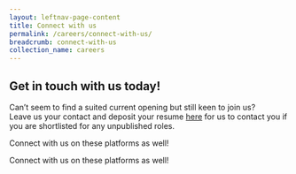 ```yaml
---
layout: leftnav-page-content
title: Connect with us
permalink: /careers/connect-with-us/
breadcrumb: connect-with-us
collection_name: careers
---
```

## Get in touch with us today!
  
Can’t seem to find a suited current opening but still keen to join us?   
Leave us your contact and deposit your resume [here][1] for us to contact you if you are shortlisted for any unpublished roles.  

Connect with us on these platforms as well!  
<a href="https://www.facebook.com/sentosaofficial" target="_blank"><span class="sgds-icon sgds-icon-facebook is-size-4" title="Facebook"></span></a>
<a href="https://twitter.com/Sentosa_Island" target="_blank"><span class="sgds-icon sgds-icon-twitter is-size-4" title="Twitter"></span></a>
<a href="https://www.youtube.com/user/SentosaTV" target="_blank" style="content: none; font-family: unset;"><span class="sgds-icon sgds-icon-youtube is-size-4" title="Youtube"></span></a>
<a href="https://www.instagram.com/sentosa_island/" target="_blank"><span class="sgds-icon sgds-icon-instagram is-size-4" title="Instagram"></span></a>
<a href="https://www.linkedin.com/company/sentosa-development-corporation" target="_blank"><span class="sgds-icon sgds-icon-linkedin is-size-4" title="LinkedIn"></span></a>

Connect with us on these platforms as well!  
[<span class="sgds-icon sgds-icon-instagram is-size-4" title="Instagram"></span>](https://www.instagram.com/sentosa_island/)

[1]: <https://form.gov.sg/#!/5dbb9938895bd600128339aa>
